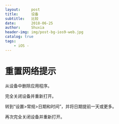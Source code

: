 ```yaml
---
layout:     post
title:      设备
subtitle:   比较
date:       2018-06-25
author:     Shuxia
header-img: img/post-bg-ios9-web.jpg
catalog: true
tags:
    - iOS -
---
```

# 重置网络提示
从设备中删除应用程序。

完全关闭设备并重新打开。

转到“设置>常规>日期和时间”，并将日期提前一天或更多。

再次完全关闭设备并重新打开。

